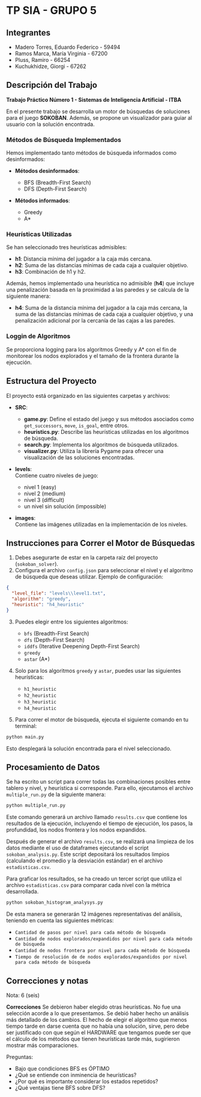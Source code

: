 # TP SIA - GRUPO 5

## Integrantes
- Madero Torres, Eduardo Federico - 59494  
- Ramos Marca, María Virginia - 67200  
- Pluss, Ramiro - 66254  
- Kuchukhidze, Giorgi - 67262  

## Descripción del Trabajo

**Trabajo Práctico Número 1 - Sistemas de Inteligencia Artificial - ITBA**

En el presente trabajo se desarrolla un motor de búsquedas de soluciones para el juego **SOKOBAN**. Además, se propone un visualizador para guiar al usuario con la solución encontrada. 

### Métodos de Búsqueda Implementados

Hemos implementado tanto métodos de búsqueda informados como desinformados:

- **Métodos desinformados**:  
  - BFS (Breadth-First Search)  
  - DFS (Depth-First Search)  

- **Métodos informados**:  
  - Greedy  
  - A*  

### Heurísticas Utilizadas

Se han seleccionado tres heurísticas admisibles:

- **h1**: Distancia mínima del jugador a la caja más cercana.  
- **h2**: Suma de las distancias mínimas de cada caja a cualquier objetivo.  
- **h3**: Combinación de h1 y h2.  

Además, hemos implementado una heurística no admisible (**h4**) que incluye una penalización basada en la proximidad a las paredes y se calcula de la siguiente manera:

- **h4**: Suma de la distancia mínima del jugador a la caja más cercana, la suma de las distancias mínimas de cada caja a cualquier objetivo, y una penalización adicional por la cercanía de las cajas a las paredes.

### Loggin de Algoritmos

Se proporciona logging para los algoritmos Greedy y A* con el fin de monitorear los nodos explorados y el tamaño de la frontera durante la ejecución.

## Estructura del Proyecto

El proyecto está organizado en las siguientes carpetas y archivos:

- **SRC**:  
  - **game.py**: Define el estado del juego y sus métodos asociados como `get_successors`, `move`, `is_goal`, entre otros.  
  - **heuristics.py**: Describe las heurísticas utilizadas en los algoritmos de búsqueda.  
  - **search.py**: Implementa los algoritmos de búsqueda utilizados.  
  - **visualizer.py**: Utiliza la librería Pygame para ofrecer una visualización de las soluciones encontradas.  

- **levels**:  
  Contiene cuatro niveles de juego:  
  - nivel 1 (easy)  
  - nivel 2 (medium)  
  - nivel 3 (difficult)  
  - un nivel sin solución (impossible)  

- **images**:  
  Contiene las imágenes utilizadas en la implementación de los niveles.

## Instrucciones para Correr el Motor de Búsquedas

1. Debes asegurarte de estar en la carpeta raíz del proyecto (`sokoban_solver`).
2. Configura el archivo `config.json` para seleccionar el nivel y el algoritmo de búsqueda que deseas utilizar. Ejemplo de configuración:

```json
{
  "level_file": "levels\\level1.txt",
  "algorithm": "greedy",
  "heuristic": "h4_heuristic"
}
```

3. Puedes elegir entre los siguientes algoritmos:
   - `bfs` (Breadth-First Search)
   - `dfs` (Depth-First Search)
   - `iddfs` (Iterative Deepening Depth-First Search)
   - `greedy`
   - `astar` (A*)

4. Solo para los algoritmos `greedy` y `astar`, puedes usar las siguientes heurísticas:
   - `h1_heuristic`
   - `h2_heuristic`
   - `h3_heuristic`
   - `h4_heuristic`

5. Para correr el motor de búsqueda, ejecuta el siguiente comando en tu terminal:

```bash
python main.py
```

Esto desplegará la solución encontrada para el nivel seleccionado.

## Procesamiento de Datos

Se ha escrito un script para correr todas las combinaciones posibles entre tablero y nivel, y heurística si corresponde. Para ello, ejecutamos el archivo `multiple_run.py` de la siguiente manera:

```bash
python multiple_run.py
```

Este comando generará un archivo llamado `results.csv` que contiene los resultados de la ejecución, incluyendo el tiempo de ejecución, los pasos, la profundidad, los nodos frontera y los nodos expandidos.

Después de generar el archivo `results.csv`, se realizará una limpieza de los datos mediante el uso de dataframes ejecutando el script `sokoban_analysis.py`. Este script depositará los resultados limpios (calculando el promedio y la desviación estándar) en el archivo `estadisticas.csv`.

Para graficar los resultados, se ha creado un tercer script que utiliza el archivo `estadisticas.csv` para comparar cada nivel con la métrica desarrollada.

```bash
python sokoban_histogram_analysys.py
```

De esta manera se generarán 12 imágenes representativas del análisis, teniendo en cuenta las siguientes métricas:

   - `Cantidad de pasos por nivel para cada método de búsqueda`
   - `Cantidad de nodos explorados/expandidos por nivel para cada método de búsqueda`
   - `Cantidad de nodos frontera por nivel para cada método de búsqueda`
   - `Tiempo de resolución de de nodos explorados/expandidos por nivel para cada método de búsqueda`


## Correcciones y notas


Nota: 6 (seis)

**Correcciones**
Se debieron haber elegido otras heurísticas. No fue una selección acorde a lo que presentamos.
Se debió haber hecho un análisis más detallado de los cambios.
El hecho de elegir el algoritmo que menos tiempo tarde en darse cuenta que no había una solución, sirve, pero debe ser justificado con que según el HARDWARE que tengamos puede ser que el cálculo de los métodos que tienen heurísticas tarde más, sugirieron mostrar más comparaciones.



Preguntas:
- Bajo que condiciones BFS es ÓPTIMO 
- ¿Qué se entiende con inminencia de heurísticas?
- ¿Por qué es importante considerar los estados repetidos?
- ¿Qué ventajas tiene BFS sobre DFS?
  
